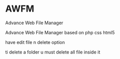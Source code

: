 # AWFM
Advance Web File Manager


Advance Web File Manager based on php css html5 

have edit file n delete option

ti delete a folder u must delete all file inside it

